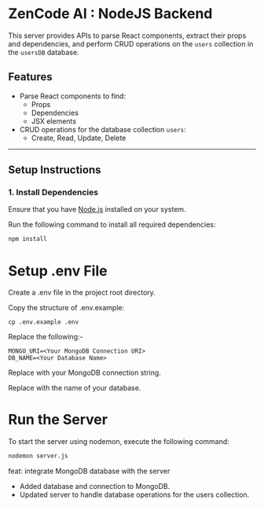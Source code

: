 # ZenCode AI : NodeJS Backend

This server provides APIs to parse React components, extract their props and dependencies, and perform CRUD operations on the `users` collection in the `usersDB` database.

## Features
- Parse React components to find:
  - Props
  - Dependencies
  - JSX elements
- CRUD operations for the database collection `users`:
  - Create, Read, Update, Delete

---

## Setup Instructions

### 1. Install Dependencies
Ensure that you have [Node.js](https://nodejs.org/) installed on your system.

Run the following command to install all required dependencies:
```bash
npm install
```

# Setup .env File
Create a .env file in the project root directory.

Copy the structure of .env.example:

```
cp .env.example .env
```

Replace the following:-

```
MONGO_URI=<Your MongoDB Connection URI>
DB_NAME=<Your Database Name>
```
Replace <Your MongoDB Connection URI> with your MongoDB connection string.

Replace <Your Database Name> with the name of your database.


#  Run the Server
To start the server using nodemon, execute the following command:

```bash
nodemon server.js
```





feat: integrate MongoDB database with the server

- Added database and connection to MongoDB.
- Updated server to handle database operations for the users collection.
